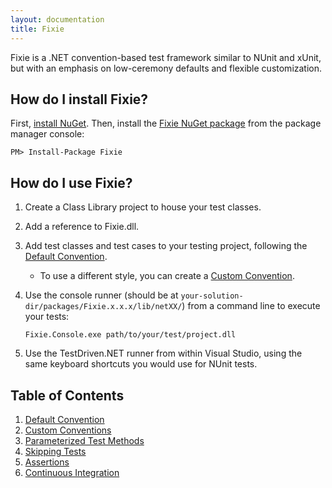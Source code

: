 ```yaml
---
layout: documentation
title: Fixie
---
```

Fixie is a .NET convention-based test framework similar to NUnit and xUnit, but with an emphasis on low-ceremony defaults and flexible customization.

## How do I install Fixie?

First, [install NuGet](http://docs.nuget.org/docs/start-here/installing-nuget). Then, install the [Fixie NuGet package](https://www.nuget.org/packages/Fixie) from the package manager console:

    PM> Install-Package Fixie

## How do I use Fixie?

1. Create a Class Library project to house your test classes.
2. Add a reference to Fixie.dll.
3. Add test classes and test cases to your testing project, following the [Default Convention](default-convention).
    * To use a different style, you can create a [Custom Convention](custom-conventions).
4. Use the console runner (should be at `your-solution-dir/packages/Fixie.x.x.x/lib/netXX/`) from a command line to execute your tests:

    `Fixie.Console.exe path/to/your/test/project.dll`
    
5. Use the TestDriven.NET runner from within Visual Studio, using the same keyboard shortcuts you would use for NUnit tests.

## Table of Contents

1. [Default Convention](default-convention)
2. [Custom Conventions](custom-conventions)
3. [Parameterized Test Methods](parameterized-test-methods)
4. [Skipping Tests](skipping-tests)
5. [Assertions](assertions)
6. [Continuous Integration](continuous-integration)
